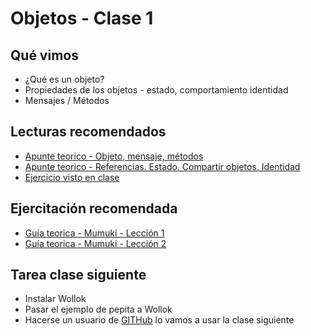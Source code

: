 # Objetos - Clase 1

## Qué vimos

* ¿Qué es un objeto?
* Propiedades de los objetos - estado, comportamiento identidad
* Mensajes / Métodos

## Lecturas recomendados

* [Apunte teorico - Objeto, mensaje, métodos](https://docs.google.com/document/d/1RBfNmKZFKZ90XvfQsN7zhtuUPV2Mvj7t-iyZiL2bClQ)
* [Apunte teorico - Referencias. Estado. Compartir objetos. Identidad](https://docs.google.com/document/d/14092iRsXDXih8-q_0UEXIGRSQmGtxL9pay1VXX4ceJg)
* [Ejercicio visto en clase](https://github.com/pdep-utn/sabados-tarde/blob/master/seguimiento/2019/objetos/ejemplos/clase-1.wlk)

## Ejercitación recomendada

* [Guía teorica - Mumuki - Lección 1](https://mumuki.io/wollok/lessons/76-programacion-con-objetos-objetos-y-mensajes)
* [Guía teorica - Mumuki - Lección 2](https://mumuki.io/wollok/lessons/77-programacion-con-objetos-metodos-y-estado)

## Tarea clase siguiente

* Instalar Wollok
* Pasar el ejemplo de pepita a Wollok
* Hacerse un usuario de [GITHub](https://github.com) lo vamos a usar la clase siguiente
